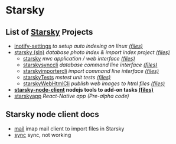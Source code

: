 # Starsky
## List of [Starsky](../readme.md) Projects
 * [inotify-settings](../inotify-settings/readme.md) _to setup auto indexing on linux [(files)](../inotify-settings)_
 * [starsky (sln)](../starsky/readme.md) _database photo index & import index project [(files)](../starsky)_
    * [starsky](../starsky/starsky/readme.md)  _mvc application / web interface [(files)](../starsky/starsky)_
    * [starskysynccli](../starsky/starskysynccli/readme.md)  _database command line interface [(files)](../starsky/starskysynccli)_
    * [starskyimportercli](../starsky/starskyimportercli/readme.md)  _import command line interface [(files)](../starsky/starskyimporterclid)_
    * [starskyTests](../starsky/starskyTests/readme.md)  _mstest unit tests [(files)](../starsky/starskyTests)_
    * [starskyWebHtmlCli](../starsky/starskywebhtmlcli/readme.md)  _publish web images to html files [(files)](../starsky/starskywebhtmlcli)_
 * __[starsky-node-client](../starsky-node-client/readme.md) nodejs tools to add-on tasks  [(files)](../starsky-node-client)__
 * [starskyapp](../starskyapp) _React-Native app (Pre-alpha code)_

## Starsky node client docs

- [mail](mail/readme.md) imap mail client to import files in Starsky
- [sync](sync/readme.md) sync, not working
